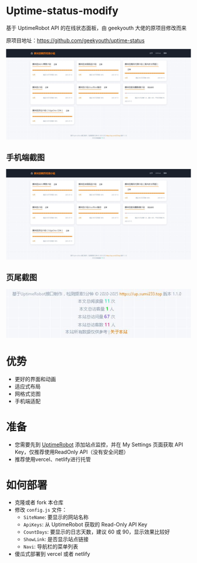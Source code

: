 # Uptime-status-modify

基于 UptimeRobot API 的在线状态面板，由 geekyouth 大佬的原项目修改而来

原项目地址：https://github.com/geekyouth/uptime-status

<img width="1152" alt="image" src="https://raw.githubusercontent.com/huang233893/uptime-status/refs/heads/master/image/2.JPG">

## 手机端截图
![](https://raw.githubusercontent.com/huang233893/uptime-status/refs/heads/master/image/2.JPG)

## 页尾截图
![](https://raw.githubusercontent.com/huang233893/uptime-status/refs/heads/master/image/3.JPG)

# 优势
- 更好的界面和动画
- 适应式布局
- 网格式览图
- 手机端适配

# 准备

- 您需要先到 [UptimeRobot](https://uptimerobot.com/ "UptimeRobot") 添加站点监控，并在 My Settings 页面获取 API Key，仅推荐使用ReadOnly API（没有安全问题）
- 推荐使用vercel、netlify进行托管

# 如何部署

- 克隆或者 fork 本仓库
- 修改 `config.js` 文件：
   - `SiteName`: 要显示的网站名称
   - `ApiKeys`: 从 UptimeRobot 获取的 Read-Only API Key
   - `CountDays`: 要显示的日志天数，建议 60 或 90，显示效果比较好
   - `ShowLink`: 是否显示站点链接
   - `Navi`: 导航栏的菜单列表
- 傻瓜式部署到 vercel 或者 netlify
